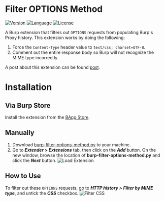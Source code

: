 # Filter OPTIONS Method
[![Version](https://img.shields.io/badge/Version-v1.2-green.svg)]()
[![Language](https://img.shields.io/badge/Language-Python-orange.svg)](https://www.python.org/)
[![License](https://img.shields.io/badge/License-MIT-red.svg)](https://github.com/capt-meelo/filter-options-method/blob/master/LICENSE)


A Burp extension that filters out `OPTIONS` requests from populating Burp's Proxy history. This extension works by doing the following:

1. Force the `Content-Type` header value to `text/css; charset=UTF-8`.
2. Comment out the entire response body so Burp will not recognize the MIME type incorrectly.

A post about this extension can be found [post](https://captmeelo.com/pentest/2020/01/06/filter-options-method.html).

# Installation

## Via Burp Store

Install the extension from the [BApp Store](https://portswigger.net/bappstore/fa14ac579cff4682b32f39af8d3651e7).

## Manually

1. Download [burp-filter-options-method.py](filter-options-method.py) to your machine.
2. Go to _**Extender > Extensions**_ tab, then click on the _**Add**_ button. On the new window, browse the location of **burp-filter-options-method.py** and click the _**Next**_ button.
![Load Extension](/images/load-extension.png)


## How to Use

To filter out these `OPTIONS` requests, go to _**HTTP history > Filter by MIME type**_, and untick the _**CSS**_ checkbox.
![Filter CSS](/images/filter-css.png)
